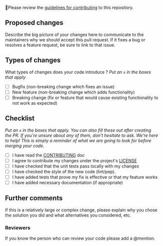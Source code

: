 🚨Please review the [guidelines for contributing](CONTRIBUTING.md) to this repository.

## Proposed changes

Describe the big picture of your changes here to communicate to the maintainers
why we should accept this pull request. If it fixes a bug or resolves a feature
request, be sure to link to that issue.

## Types of changes

What types of changes does your code introduce ?
_Put an `x` in the boxes that apply_

- [ ] Bugfix (non-breaking change which fixes an issue)
- [ ] New feature (non-breaking change which adds functionality)
- [ ] Breaking change (fix or feature that would cause existing functionality to not work as expected)

## Checklist

_Put an `x` in the boxes that apply. You can also fill these out after creating
the PR. If you're unsure about any of them, don't hesitate to ask. We're here
to help! This is simply a reminder of what we are going to look for before
merging your code._

- [ ] I have read the [CONTRIBUTING](/CONTRIBUTING.md) doc
- [ ] I agree to contribute my changes under the project's [LICENSE](/LICENSE)
- [ ] I have checked that the unit tests pass locally with my changes
- [ ] I have checked the style of the new code (lint/pep).
- [ ] I have added tests that prove my fix is effective or that my feature works
- [ ] I have added necessary documentation (if appropriate)

## Further comments

If this is a relatively large or complex change, please explain why you chose
the solution you did and what alternatives you considered, etc.

### Reviewers
If you know the person who can review your code please add a @mention.
